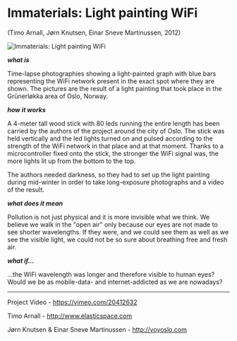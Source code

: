 # Immaterials: Light painting WiFi 
(Timo Arnall, Jørn Knutsen, Einar Sneve Martinussen, 2012)

![Immaterials: Light painting WiFi](https://s-media-cache-ak0.pinimg.com/originals/74/3e/91/743e91b82580238fc322577b77df97cb.jpg)

***what is***

Time-lapse photographies showing a light-painted graph with blue bars representing the WiFi network present in the exact spot where they are shown. 
The pictures are the result of a light painting that took place in the Grünerløkka area of Oslo, 
Norway.

***how it works***

A 4-meter tall wood stick with 80 leds running the entire length has been carried by the authors of the project around the city of Oslo.
The stick was held vertically and the led lights turned on and pulsed according to the strength of the WiFi network in that place and at that moment.
Thanks to a microcontroller fixed onto the stick, the stronger the WiFi signal was, the more lights lit up from the bottom to the top.

The authors needed darkness, so they had to set up the light painting during mid-winter in order to take long-exposure photographs and a video of the result.

***what does it mean***

Pollution is not just physical and it is more invisible what we think. 
We believe we walk in the "open air" only because our eyes are not made to see shorter wavelengths. 
If they were, and we could see them as well as we see the visible light, we could not be so sure about breathing free and fresh air.

***what if...***

...the WiFi wavelength was longer and therefore visible to human eyes?
Would we be as mobile-data- and internet-addicted as we are nowadays?

---

Project Video - https://vimeo.com/20412632

Timo Arnall - http://www.elasticspace.com

Jørn Knutsen & Einar Sneve Martinussen - http://voyoslo.com
